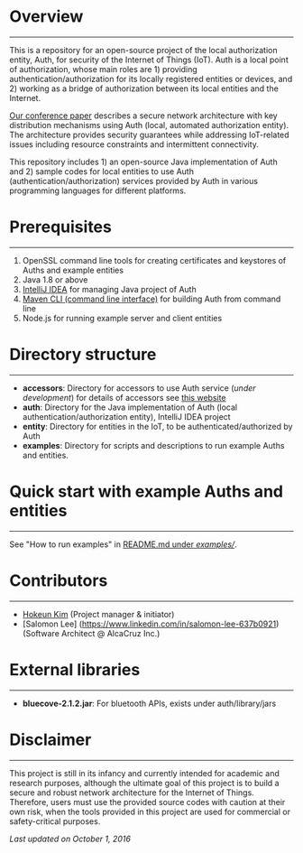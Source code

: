 # Overview
---
This is a repository for an open-source project of the local authorization entity, Auth, for security of the Internet of Things (IoT). Auth is a local point of authorization, whose main roles are 1) providing authentication/authorization for its locally registered entities or devices, and 2) working as a bridge of authorization between its local entities and the Internet. 

[Our conference paper](http://ieeexplore.ieee.org/document/7575852/) describes a secure network architecture with key distribution mechanisms using Auth (local, automated authorization entity). The architecture provides security guarantees while addressing IoT-related issues including resource constraints and intermittent connectivity.

This repository includes 1) an open-source Java implementation of Auth and 2) sample codes for local entities to use Auth (authentication/authorization) services provided by Auth in various programming languages for different platforms.

# Prerequisites
---

1. OpenSSL command line tools for creating certificates and keystores of Auths and example entities
2. Java 1.8 or above
3. [IntelliJ IDEA](https://www.jetbrains.com/idea/) for managing Java project of Auth
4. [Maven CLI (command line interface)](http://maven.apache.org/ref/3.1.0/maven-embedder/cli.html) for building Auth from command line
5. Node.js for running example server and client entities

# Directory structure
---
- **accessors**: Directory for accessors to use Auth service (*under development*) for details of accessors see [this website](https://www.terraswarm.org/accessors/)
- **auth**: Directory for the Java implementation of Auth (local authentication/authorization entity), IntelliJ IDEA project
- **entity**: Directory for entities in the IoT, to be authenticated/authorized by Auth
- **examples**: Directory for scripts and descriptions to run example Auths and entities.

# Quick start with example Auths and entities
---
See "How to run examples" in [README.md under *examples/*](https://github.com/iotauth/iotauth/blob/master/examples/README.md).

# Contributors
---
- [Hokeun Kim](http://eecs.berkeley.edu/~hokeunkim) (Project manager & initiator)
- [Salomon Lee] (https://www.linkedin.com/in/salomon-lee-637b0921) (Software Architect @ AlcaCruz Inc.)

# External libraries
---
- **bluecove-2.1.2.jar**: For bluetooth APIs, exists under auth/library/jars

# Disclaimer
---
This project is still in its infancy and currently intended for academic and research purposes, although the ultimate goal of this project is to build a secure and robust network architecture for the Internet of Things. Therefore, users must use the provided source codes with caution at their own risk, when the tools provided in this project are used for commercial or safety-critical purposes.

*Last updated on October 1, 2016*
